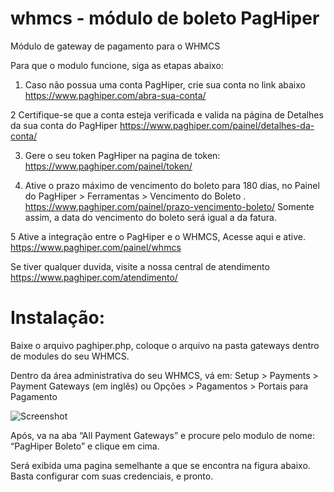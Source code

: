 # whmcs - módulo de boleto PagHiper


Módulo de gateway de pagamento  para o WHMCS

Para que o modulo funcione, siga as etapas abaixo:

1) Caso não possua uma conta PagHiper, crie sua conta no link abaixo
https://www.paghiper.com/abra-sua-conta/ 

2 Certifique-se que a conta esteja verificada e valida na página de Detalhes da sua conta do PagHiper https://www.paghiper.com/painel/detalhes-da-conta/

3) Gere o seu token PagHiper na pagina de token: 
https://www.paghiper.com/painel/token/

4) Ative o prazo máximo de vencimento do boleto para 180 dias, no Painel do PagHiper > Ferramentas > Vencimento do Boleto . 
https://www.paghiper.com/painel/prazo-vencimento-boleto/
Somente assim, a data do vencimento do boleto será igual a da fatura.

5 Ative a integração entre o PagHiper e o WHMCS, Acesse aqui e ative.
https://www.paghiper.com/painel/whmcs

Se tiver qualquer duvida, visite a nossa central de atendimento
https://www.paghiper.com/atendimento/

# Instalação:
Baixe o arquivo paghiper.php, coloque o arquivo na pasta gateways dentro de modules do seu WHMCS. 

Dentro da área administrativa do seu WHMCS, vá em: Setup > Payments > Payment Gateways (em inglês) ou Opções > Pagamentos > Portais para Pagamento

![Screenshot]('images/menu.jpg')

Após, va na aba “All Payment Gateways” e procure pelo modulo de nome: “PagHiper Boleto” e clique em cima.

Será exibida uma pagina semelhante a que se encontra na figura abaixo. Basta configurar com suas credenciais, e pronto.

